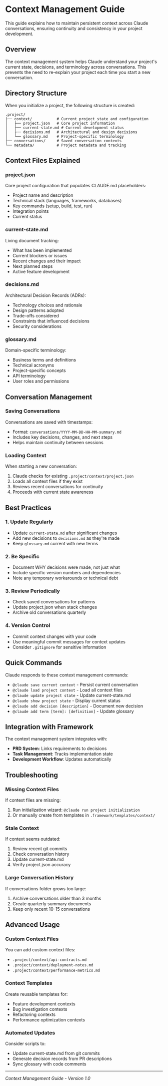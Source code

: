 # Context Management Guide

This guide explains how to maintain persistent context across Claude conversations, ensuring continuity and consistency in your project development.

## Overview

The context management system helps Claude understand your project's current state, decisions, and terminology across conversations. This prevents the need to re-explain your project each time you start a new conversation.

## Directory Structure

When you initialize a project, the following structure is created:

```
.project/
├── context/           # Current project state and configuration
│   ├── project.json   # Core project information
│   ├── current-state.md # Current development status
│   ├── decisions.md   # Architectural and design decisions
│   └── glossary.md    # Project-specific terminology
├── conversations/     # Saved conversation contexts
└── metadata/          # Project metadata and tracking
```

## Context Files Explained

### project.json
Core project configuration that populates CLAUDE.md placeholders:
- Project name and description
- Technical stack (languages, frameworks, databases)
- Key commands (setup, build, test, run)
- Integration points
- Current status

### current-state.md
Living document tracking:
- What has been implemented
- Current blockers or issues
- Recent changes and their impact
- Next planned steps
- Active feature development

### decisions.md
Architectural Decision Records (ADRs):
- Technology choices and rationale
- Design patterns adopted
- Trade-offs considered
- Constraints that influenced decisions
- Security considerations

### glossary.md
Domain-specific terminology:
- Business terms and definitions
- Technical acronyms
- Project-specific concepts
- API terminology
- User roles and permissions

## Conversation Management

### Saving Conversations
Conversations are saved with timestamps:
- Format: `conversations/YYYY-MM-DD-HH-MM-summary.md`
- Includes key decisions, changes, and next steps
- Helps maintain continuity between sessions

### Loading Context
When starting a new conversation:
1. Claude checks for existing `.project/context/project.json`
2. Loads all context files if they exist
3. Reviews recent conversations for continuity
4. Proceeds with current state awareness

## Best Practices

### 1. Update Regularly
- Update `current-state.md` after significant changes
- Add new decisions to `decisions.md` as they're made
- Keep `glossary.md` current with new terms

### 2. Be Specific
- Document WHY decisions were made, not just what
- Include specific version numbers and dependencies
- Note any temporary workarounds or technical debt

### 3. Review Periodically
- Check saved conversations for patterns
- Update project.json when stack changes
- Archive old conversations quarterly

### 4. Version Control
- Commit context changes with your code
- Use meaningful commit messages for context updates
- Consider `.gitignore` for sensitive information

## Quick Commands

Claude responds to these context management commands:

- `@claude save current context` - Persist current conversation
- `@claude load project context` - Load all context files
- `@claude update project state` - Update current-state.md
- `@claude show project state` - Display current status
- `@claude add decision [description]` - Document new decision
- `@claude add term [term]: [definition]` - Update glossary

## Integration with Framework

The context management system integrates with:
- **PRD System**: Links requirements to decisions
- **Task Management**: Tracks implementation state
- **Development Workflow**: Updates automatically

## Troubleshooting

### Missing Context Files
If context files are missing:
1. Run initialization wizard: `@claude run project initialization`
2. Or manually create from templates in `.framework/templates/context/`

### Stale Context
If context seems outdated:
1. Review recent git commits
2. Check conversation history
3. Update current-state.md
4. Verify project.json accuracy

### Large Conversation History
If conversations folder grows too large:
1. Archive conversations older than 3 months
2. Create quarterly summary documents
3. Keep only recent 10-15 conversations

## Advanced Usage

### Custom Context Files
You can add custom context files:
- `.project/context/api-contracts.md`
- `.project/context/deployment-notes.md`
- `.project/context/performance-metrics.md`

### Context Templates
Create reusable templates for:
- Feature development contexts
- Bug investigation contexts
- Refactoring contexts
- Performance optimization contexts

### Automated Updates
Consider scripts to:
- Update current-state.md from git commits
- Generate decision records from PR descriptions
- Sync glossary with code comments

---

*Context Management Guide - Version 1.0*